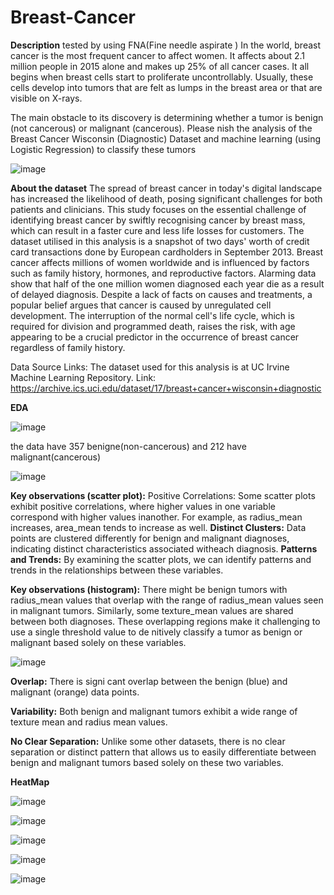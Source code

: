 # Breast-Cancer

**Description**
tested by using FNA(Fine needle aspirate )
 In the world, breast cancer is the most frequent cancer to affect women. It affects about 2.1 million people in 2015 alone and makes up 25% of all cancer cases. It all begins when breast cells start to proliferate uncontrollably. Usually, these cells develop into tumors that are felt as lumps in the breast area or that are visible on X-rays.
 
 The main obstacle to its discovery is determining whether a tumor is benign (not cancerous) or malignant (cancerous). Please nish the analysis of the Breast Cancer Wisconsin (Diagnostic) Dataset and machine learning (using Logistic Regression) to classify these tumors

 ![image](https://github.com/user-attachments/assets/6a5dbf5d-d67a-4207-a7de-f2bd06b16151)

**About the dataset**
The spread of breast cancer in today's digital landscape has increased the likelihood of death, posing significant challenges for both patients and clinicians. This study focuses on the essential challenge of identifying breast cancer by swiftly recognising cancer by breast mass, which can result in a faster cure and less life losses for customers. The dataset utilised in this analysis is a snapshot of two days' worth of credit card transactions done by European cardholders in September 2013. Breast cancer affects millions of women worldwide and is influenced by factors such as family history, hormones, and reproductive factors. Alarming data show that half of the one million women diagnosed each year die as a result of delayed diagnosis. Despite a lack of facts on causes and treatments, a popular belief argues that cancer is caused by unregulated cell development. The interruption of the normal cell's life cycle, which is required for division and programmed death, raises the risk, with age appearing to be a crucial predictor in the occurrence of breast cancer regardless of family history.

Data Source Links: The dataset used for this analysis is at UC Irvine Machine Learning Repository.
Link: https://archive.ics.uci.edu/dataset/17/breast+cancer+wisconsin+diagnostic



**EDA**

![image](https://github.com/user-attachments/assets/fbf752a3-6d82-4fde-9003-e4738182f4f5)

the data have 357 benigne(non-cancerous) and 212 have malignant(cancerous)

![image](https://github.com/user-attachments/assets/3e04cb05-b068-4598-a738-91c049e9b023)

 **Key observations (scatter plot):**
 Positive Correlations: Some scatter plots exhibit positive correlations, where higher values in one variable correspond with higher values inanother. For example, as radius_mean increases, area_mean tends to increase as well.
 **Distinct Clusters:** Data points are clustered differently for benign and malignant diagnoses, indicating distinct characteristics associated witheach diagnosis.
 **Patterns and Trends:** By examining the scatter plots, we can identify patterns and trends in the relationships between these variables.
 
**Key observations (histogram):**
 There might be benign tumors with radius_mean values that overlap with the range of radius_mean values seen in malignant tumors. Similarly, some texture_mean values are shared between both diagnoses. These overlapping regions make it challenging to use a single threshold value to de nitively classify a tumor as benign or malignant based solely on these variables.

 ![image](https://github.com/user-attachments/assets/9d203296-95c6-40e1-84c5-7876dd25d107) 
 
  **Overlap:** There is signi cant overlap between the benign (blue) and malignant (orange) data points.
  
 **Variability:** Both benign and malignant tumors exhibit a wide range of texture mean and radius mean values.
 
 **No Clear Separation:** Unlike some other datasets, there is no clear separation or distinct pattern that allows us to easily differentiate between benign and malignant tumors based solely on these two variables.
 

**HeatMap**

![image](https://github.com/user-attachments/assets/764303a5-40df-48d2-a8bd-2b3a264d0bdc)

![image](https://github.com/user-attachments/assets/fe3827f8-6913-4d49-8866-3bfeb3394b90)

![image](https://github.com/user-attachments/assets/9b23f454-bfc3-4520-805b-8eda84006453)

![image](https://github.com/user-attachments/assets/28a04cba-b717-4532-9bf9-824ba10bacbd)

![image](https://github.com/user-attachments/assets/31edcadd-aab3-42a6-86d2-c98f58018858)










